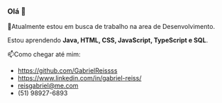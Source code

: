 ### Olá 👋



🔭Atualmente estou em busca de trabalho na area de Desenvolvimento.

 Estou aprendendo **Java, HTML, CSS, JavaScript, TypeScript e SQL**.

📫Como chegar até mim:
 * https://github.com/GabrielReissss
 * https://www.linkedin.com/in/gabriel-reiss/
 * reisgabriel@me.com
 * (51) 98927-6893
